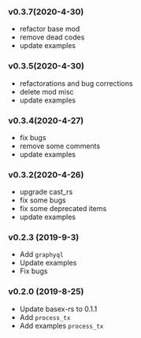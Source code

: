 ### v0.3.7(2020-4-30)
* refactor base mod
* remove dead codes
* update examples

### v0.3.5(2020-4-30)
* refactorations and bug corrections
* delete mod misc
* update examples

### v0.3.4(2020-4-27)
* fix bugs
* remove some comments
* update examples

### v0.3.2(2020-4-26)
* upgrade cast_rs
* fix some bugs
* fix some deprecated items
* update examples

### v0.2.3 (2019-9-3)
*   Add `graphyql`
*   Update examples  
*   Fix bugs

### v0.2.0 (2019-8-25)
*   Update basex-rs to 0.1.1
*   Add `process_tx`
*   Add examples `process_tx`
